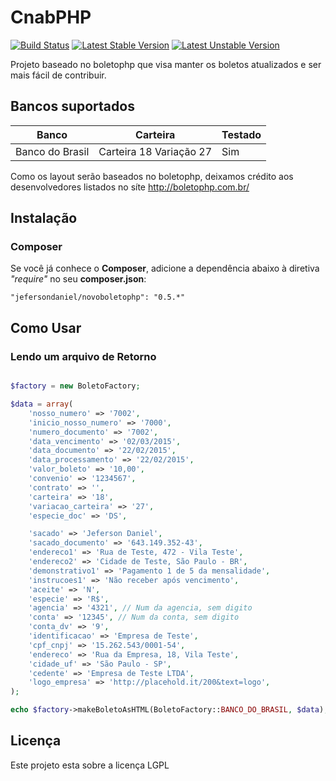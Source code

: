 CnabPHP
=======

[![Build Status](https://secure.travis-ci.org/jefersondaniel/novoboletophp.png?branch=master)](http://travis-ci.org/jefersondaniel/novoboletophp)
[![Latest Stable Version](https://poser.pugx.org/jefersondaniel/novoboletophp/v/stable.svg)](https://packagist.org/packages/jefersondaniel/novoboletophp)
[![Latest Unstable Version](https://poser.pugx.org/jefersondaniel/novoboletophp/v/unstable.svg)](https://packagist.org/packages/jefersondaniel/novoboletophp)

Projeto baseado no boletophp que visa manter os boletos atualizados e ser mais fácil de contribuir.


## Bancos suportados


| Banco           | Carteira                | Testado      |
|-----------------|-------------------------|--------------|
| Banco do Brasil | Carteira 18 Variação 27 | Sim          |

Como os layout serão baseados no boletophp, deixamos crédito aos desenvolvedores listados no síte http://boletophp.com.br/ 


## Instalação
### Composer
Se você já conhece o **Composer**, adicione a dependência abaixo à diretiva *"require"* no seu **composer.json**:
```
"jefersondaniel/novoboletophp": "0.5.*"
```

## Como Usar
### Lendo um arquivo de Retorno
```php

$factory = new BoletoFactory;

$data = array(
    'nosso_numero' => '7002',
    'inicio_nosso_numero' => '7000',
    'numero_documento' => '7002',
    'data_vencimento' => '02/03/2015',
    'data_documento' => '22/02/2015',
    'data_processamento' => '22/02/2015',
    'valor_boleto' => '10,00',
    'convenio' => '1234567',
    'contrato' => '',
    'carteira' => '18',
    'variacao_carteira' => '27',
    'especie_doc' => 'DS',

    'sacado' => 'Jeferson Daniel',
    'sacado_documento' => '643.149.352-43',
    'endereco1' => 'Rua de Teste, 472 - Vila Teste',
    'endereco2' => 'Cidade de Teste, São Paulo - BR',
    'demonstrativo1' => 'Pagamento 1 de 5 da mensalidade',
    'instrucoes1' => 'Não receber após vencimento',
    'aceite' => 'N',
    'especie' => 'R$',
    'agencia' => '4321', // Num da agencia, sem digito
    'conta' => '12345', // Num da conta, sem digito
    'conta_dv' => '9',
    'identificacao' => 'Empresa de Teste',
    'cpf_cnpj' => '15.262.543/0001-54',
    'endereco' => 'Rua da Empresa, 18, Vila Teste',
    'cidade_uf' => 'São Paulo - SP',
    'cedente' => 'Empresa de Teste LTDA',
    'logo_empresa' => 'http://placehold.it/200&text=logo',
);

echo $factory->makeBoletoAsHTML(BoletoFactory::BANCO_DO_BRASIL, $data);
```

## Licença
Este projeto esta sobre a licença LGPL
